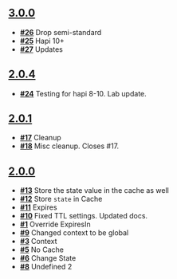 
## [**3.0.0**](https://github.com/continuationlabs/tacky/issues?milestone=3&state=closed)
- [**#26**](https://github.com/continuationlabs/tacky/issues/26) Drop semi-standard
- [**#25**](https://github.com/continuationlabs/tacky/issues/25) Hapi 10+
- [**#27**](https://github.com/continuationlabs/tacky/issues/27) Updates

## [**2.0.4**](https://github.com/continuationlabs/tacky/issues?milestone=4&state=closed)
- [**#24**](https://github.com/continuationlabs/tacky/issues/24) Testing for hapi 8-10. Lab update.

## [**2.0.1**](https://github.com/continuationlabs/tacky/issues?milestone=2&state=closed)
- [**#17**](https://github.com/continuationlabs/tacky/issues/17) Cleanup
- [**#18**](https://github.com/continuationlabs/tacky/issues/18) Misc cleanup. Closes #17.

## [**2.0.0**](https://github.com/continuationlabs/tacky/issues?milestone=1&state=closed)
- [**#13**](https://github.com/continuationlabs/tacky/issues/13) Store the state value in the cache as well
- [**#12**](https://github.com/continuationlabs/tacky/issues/12) Store `state` in Cache
- [**#11**](https://github.com/continuationlabs/tacky/issues/11) Expires
- [**#10**](https://github.com/continuationlabs/tacky/issues/10) Fixed TTL settings. Updated docs.
- [**#1**](https://github.com/continuationlabs/tacky/issues/1) Override ExpiresIn
- [**#9**](https://github.com/continuationlabs/tacky/issues/9) Changed context to be global
- [**#3**](https://github.com/continuationlabs/tacky/issues/3) Context
- [**#5**](https://github.com/continuationlabs/tacky/issues/5) No Cache
- [**#6**](https://github.com/continuationlabs/tacky/issues/6) Change State
- [**#8**](https://github.com/continuationlabs/tacky/issues/8) Undefined 2
